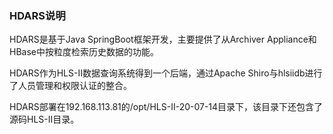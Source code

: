### HDARS说明
HDARS是基于Java SpringBoot框架开发，主要提供了从Archiver Appliance和HBase中按粒度检索历史数据的功能。

HDARS作为HLS-II数据查询系统得到一个后端，通过Apache Shiro与hlsiidb进行了人员管理和权限认证的整合。

HDARS部署在192.168.113.81的/opt/HLS-II-20-07-14目录下，该目录下还包含了源码HLS-II目录。




